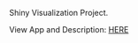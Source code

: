 Shiny Visualization Project. 

View App and Description: <a href="https://sjstebbins.shinyapps.io/ShinyApp/">HERE</a>
